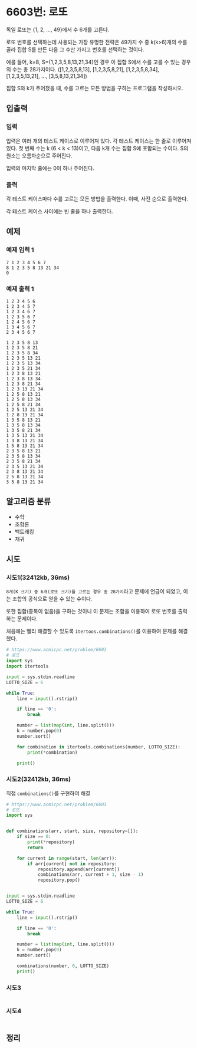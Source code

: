 # 6603번: 로또

독일 로또는 {1, 2, ..., 49}에서 수 6개를 고른다.

로또 번호를 선택하는데 사용되는 가장 유명한 전략은 49가지 수 중 k(k>6)개의 수를 골라 집합 S를 만든 다음 그 수만 가지고 번호를 선택하는 것이다.

예를 들어, k=8, S={1,2,3,5,8,13,21,34}인 경우 이 집합 S에서 수를 고를 수 있는 경우의 수는 총 28가지이다. ([1,2,3,5,8,13], [1,2,3,5,8,21], [1,2,3,5,8,34], [1,2,3,5,13,21], ..., [3,5,8,13,21,34])

집합 S와 k가 주어졌을 때, 수를 고르는 모든 방법을 구하는 프로그램을 작성하시오.

## 입출력

### 입력
입력은 여러 개의 테스트 케이스로 이루어져 있다. 각 테스트 케이스는 한 줄로 이루어져 있다. 첫 번째 수는 k (6 < k < 13)이고, 다음 k개 수는 집합 S에 포함되는 수이다. S의 원소는 오름차순으로 주어진다.

입력의 마지막 줄에는 0이 하나 주어진다. 

### 출력
각 테스트 케이스마다 수를 고르는 모든 방법을 출력한다. 이때, 사전 순으로 출력한다.

각 테스트 케이스 사이에는 빈 줄을 하나 출력한다.

## 예제

### 예제 입력 1

```text
7 1 2 3 4 5 6 7
8 1 2 3 5 8 13 21 34
0
```

### 예제 출력 1

```text
1 2 3 4 5 6
1 2 3 4 5 7
1 2 3 4 6 7
1 2 3 5 6 7
1 2 4 5 6 7
1 3 4 5 6 7
2 3 4 5 6 7

1 2 3 5 8 13
1 2 3 5 8 21
1 2 3 5 8 34
1 2 3 5 13 21
1 2 3 5 13 34
1 2 3 5 21 34
1 2 3 8 13 21
1 2 3 8 13 34
1 2 3 8 21 34
1 2 3 13 21 34
1 2 5 8 13 21
1 2 5 8 13 34
1 2 5 8 21 34
1 2 5 13 21 34
1 2 8 13 21 34
1 3 5 8 13 21
1 3 5 8 13 34
1 3 5 8 21 34
1 3 5 13 21 34
1 3 8 13 21 34
1 5 8 13 21 34
2 3 5 8 13 21
2 3 5 8 13 34
2 3 5 8 21 34
2 3 5 13 21 34
2 3 8 13 21 34
2 5 8 13 21 34
3 5 8 13 21 34
```

## 알고리즘 분류

- 수학
- 조합론
- 백트래킹
- 재귀

## 시도

### 시도1(32412kb, 36ms)

`8개(K 크기) 중 6개(로또 크기)를 고르는 경우 총 28가지`라고 문제에 언급이 되었고, 
이는 조합의 공식으로 얻을 수 있는 수이다.

또한 집합(중복이 없음)을 구하는 것이니 이 문제는 조합을 이용하여 로또 번호를 출력하는 문제이다.

처음에는 빨리 해결할 수 있도록 `itertoos.combinations()`를 이용하여 문제를 해결했다.

```python
# https://www.acmicpc.net/problem/6603
# 로또
import sys
import itertools

input = sys.stdin.readline
LOTTO_SIZE = 6

while True:
    line = input().rstrip()

    if line == '0':
        break

    number = list(map(int, line.split()))
    k = number.pop(0)
    number.sort()

    for combination in itertools.combinations(number, LOTTO_SIZE):
        print(*combination)

    print()
```

### 시도2(32412kb, 36ms)

직접 `combinations()`를 구현하여 해결

```python
# https://www.acmicpc.net/problem/6603
# 로또
import sys


def combinations(arr, start, size, repository=[]):
    if size == 0:
        print(*repository)
        return

    for current in range(start, len(arr)):
        if arr[current] not in repository:
            repository.append(arr[current])
            combinations(arr, current + 1, size - 1)
            repository.pop()


input = sys.stdin.readline
LOTTO_SIZE = 6

while True:
    line = input().rstrip()

    if line == '0':
        break

    number = list(map(int, line.split()))
    k = number.pop(0)
    number.sort()

    combinations(number, 0, LOTTO_SIZE)
    print()
```

### 시도3

```python

```

### 시도4

```python

```

## 정리

